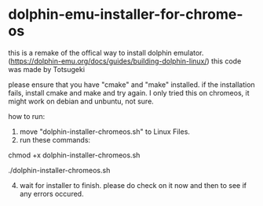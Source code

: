 # dolphin-emu-installer-for-chrome-os
this is a remake of the offical way to install dolphin emulator. (https://dolphin-emu.org/docs/guides/building-dolphin-linux/) this code was made by Totsugeki


please ensure that you have "cmake" and "make" installed.
if the installation fails, install cmake and make and try again.
I only tried this on chromeos, it might work on debian and unbuntu, not sure.


how to run:

1. move "dolphin-installer-chromeos.sh" to Linux Files.
2. run these commands:

chmod +x dolphin-installer-chromeos.sh

./dolphin-installer-chromeos.sh


4. wait for installer to finish. please do check on it now and then to see if any errors occured.
